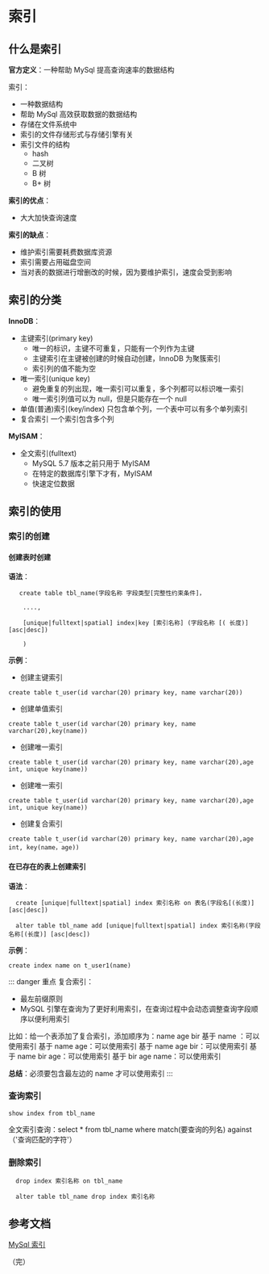 # 索引

## 什么是索引

**官方定义**：一种帮助 MySql 提高查询速率的数据结构

索引：
+ 一种数据结构
+ 帮助 MySql 高效获取数据的数据结构
+ 存储在文件系统中
+ 索引的文件存储形式与存储引擎有关
+ 索引文件的结构
  + hash
  + 二叉树
  + B 树
  + B+ 树

**索引的优点**：
+ 大大加快查询速度

**索引的缺点**：
+ 维护索引需要耗费数据库资源
+ 索引需要占用磁盘空间
+ 当对表的数据进行增删改的时候，因为要维护索引，速度会受到影响

## 索引的分类

**InnoDB**：

+ 主键索引(primary key)
    + 唯一的标识，主键不可重复，只能有一个列作为主键
    + 主键索引在主键被创建的时候自动创建，InnoDB 为聚簇索引
    + 索引列的值不能为空
+ 唯一索引(unique key)
    + 避免重复的列出现，唯一索引可以重复，多个列都可以标识唯一索引
    + 唯一索引列值可以为 null，但是只能存在一个 null
+ 单值(普通)索引(key/index)
    只包含单个列，一个表中可以有多个单列索引
+ 复合索引
  一个索引包含多个列  

**MyISAM**：
+ 全文索引(fulltext)
    + MySQL 5.7 版本之前只用于 MyISAM
    + 在特定的数据库引擎下才有，MyISAM
    + 快速定位数据

## 索引的使用

### 索引的创建

#### 创建表时创建

**语法**：
```
   create table tbl_name(字段名称 字段类型[完整性约束条件]，

    ....,

    [unique|fulltext|spatial] index|key [索引名称] (字段名称 [( 长度)] [asc|desc])

    )
```
**示例**：
+ 创建主键索引
```
create table t_user(id varchar(20) primary key, name varchar(20))
```
+ 创建单值索引
```
create table t_user(id varchar(20) primary key, name varchar(20),key(name))
```
+ 创建唯一索引
```
create table t_user(id varchar(20) primary key, name varchar(20),age int, unique key(name))
```
+ 创建唯一索引
```
create table t_user(id varchar(20) primary key, name varchar(20),age int, unique key(name))
```
+ 创建复合索引
```
create table t_user(id varchar(20) primary key, name varchar(20),age int, key(name，age))
```

#### 在已存在的表上创建索引
**语法**：
```
  create [unique|fulltext|spatial] index 索引名称 on 表名(字段名[(长度)] [asc|desc])
  
  alter table tbl_name add [unique|fulltext|spatial] index 索引名称(字段名称[(长度)] [asc|desc])

```
**示例**：
```
create index name on t_user1(name)
```
::: danger 重点
复合索引：
+ 最左前缀原则
+ MySQL 引擎在查询为了更好利用索引，在查询过程中会动态调整查询字段顺序以便利用索引

比如：给一个表添加了复合索引，添加顺序为：name age bir
基于 name ：可以使用索引
基于 name age：可以使用索引
基于 name age bir：可以使用索引
基于 name bir age：可以使用索引
基于 bir age name：可以使用索引

**总结**：必须要包含最左边的 name 才可以使用索引
:::

### 查询索引

```
show index from tbl_name
```
全文索引查询：select * from tbl_name where match(要查询的列名) against（'查询匹配的字符'）

### 删除索引

```
  drop index 索引名称 on tbl_name

  alter table tbl_name drop index 索引名称
```


## 参考文档

[MySql 索引](https://www.bilibili.com/video/BV19y4y127h4?p=1)

（完）